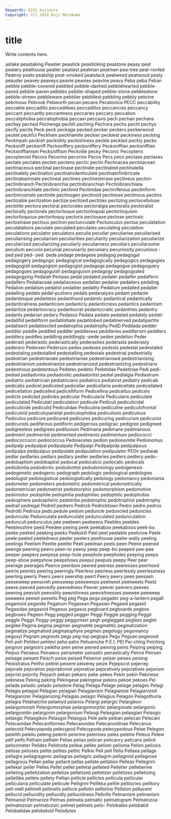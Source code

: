 ```yaml
---
Keywords: 6231 kojimura
Copyright: (C) 2024 Koji Murakami
---
```


# title

Write contents here.



astake peastaking Peaster peastick peasticking peastone peasy
peat peatery peathouse peatier peatiest peatman peatmen pea-tree peat-roofed Peatroy
peats peatship peat-smoked peatstack peatweed peatwood peaty peauder peavey peaveys
peavie peavies peavine peavy Peba peba Peban pebble pebble-covered pebbled
pebble-dashed pebblehearted pebble-paved pebble-paven pebbles pebble-shaped pebble-stone pebblestone pebble-strewn pebbleware
pebblier pebbliest pebbling pebbly pebrine pebrinous Pebrook Pebworth pecan pecans
Pecatonica PECC peccability peccable peccadillo peccadilloes peccadillos peccancies peccancy peccant
peccantly peccantness peccaries peccary peccation peccatiphobia peccatophobia peccavi peccavis pech
pechan pechans pechay peched Pechenga pechili peching Pechora pechs pecht
pechys pecify pecite Peck peck peckage pecked pecker peckers peckerwood
pecket peckful Peckham peckhamite peckier peckiest peckiness pecking Peckinpah peckish
peckishly peckishness peckle peckled peckly pecks Pecksniff pecksniff Pecksniffery pecksniffery
Pecksniffian pecksniffian Pecksniffianism Pecksniffism Peckville pecky Peconic Pecopteris pecopteroid Pecora
Pecorino pecorino Pecos Pecs pecs pectase pectases pectate pectates pecten
pectens pectic pectin Pectinacea pectinacean pectinaceous pectinal pectinase pectinate pectinated
pectinatella pectinately pectination pectinatodenticulate pectinatofimbricate pectinatopinnate pectineal pectines pectinesterase pectineus
pectini- pectinibranch Pectinibranchia pectinibranchian Pectinibranchiata pectinibranchiate pectinic pectinid Pectinidae pectiniferous
pectiniform pectinirostrate pectinite pectinogen pectinoid pectinose pectinous pectins pectizable pectization
pectize pectized pectizes pectizing pectocellulose pectolite pectora pectoral pectorales pectoralgia
pectoralis pectoralist pectorally pectorals pectoriloque pectoriloquial pectoriloquism pectoriloquous pectoriloquy pectoris
pectosase pectose pectosic pectosinase pectous pectron pectunculate Pectunculus pectus peculatation
peculatations peculate peculated peculates peculating peculation peculations peculator peculators peculia
peculiar peculiarise peculiarised peculiarising peculiarism peculiarities peculiarity peculiarization peculiarize peculiarized
peculiarizing peculiarly peculiarness peculiars peculiarsome peculium pecunia pecunial pecuniarily pecuniary
pecuniosity pecunious -ped ped ped- ped. peda pedage pedagese pedagog
pedagogal pedagogery pedagogic pedagogical pedagogically pedagogics pedagogies pedagogish pedagogism pedagogist
pedagogs pedagogue pedagoguery pedagogues pedagoguish pedagoguism pedagogy pedagogyaled pedagogying Pedaiah
Pedaias pedal pedaled pedaler pedalfer pedalferic pedalfers Pedaliaceae pedaliaceous pedalian
pedalier pedaliers pedaling Pedalion pedalism pedalist pedaliter pedality Pedalium pedalled
pedaller pedalling pedalo pedal-pushers pedals pedanalysis pedant pedante pedantesque pedantess
pedanthood pedantic pedantical pedantically pedanticalness pedanticism pedanticly pedanticness pedantics pedantism
pedantize pedantocracy pedantocrat pedantocratic pedantries pedantry pedants pedarian pedary Pedasus
Pedata pedate pedated pedately pedati- pedatifid pedatiform pedatilobate pedatilobed pedatinerved
pedatipartite pedatisect pedatisected pedatrophia pedatrophy PedD Peddada pedder peddlar peddle
peddled peddler peddleress peddleries peddlerism peddlers peddlery peddles peddling peddlingly
-pede pedee pedelion Peder pederast pederastic pederastically pederasties pederasts pederasty
pederero Pedersen Pederson pedes pedeses pedesis pedestal pedestaled pedestaling pedestalled
pedestalling pedestals pedestrial pedestrially pedestrian pedestrianate pedestrianise pedestrianised pedestrianising pedestrianism
pedestrianize pedestrianized pedestrianizing pedestrians pedestrious pedetentous Pedetes pedetic Pedetidae Pedetinae
Pedi pedi- pediad pediadontia pediadontic pediadontist pedial pedialgia Pediastrum pediatric
pediatrician pediatricians pediatrics pediatrist pediatry pedicab pedicabs pedicel pediceled pedicellar
pedicellaria pedicellate pedicellated pedicellation pedicelled pedicelliform Pedicellina pedicellus pedicels pedicle
pedicled pedicles pedicular Pedicularia Pedicularis pediculate pediculated Pediculati pediculation pedicule
Pediculi pediculicidal pediculicide pediculid Pediculidae Pediculina pediculine pediculofrontal pediculoid pediculoparietal
pediculophobia pediculosis pediculous Pediculus pedicure pedicured pedicures pedicuring pedicurism pedicurist
pedicurists pediferous pediform pedigerous pedigraic pedigree pedigreed pedigreeless pedigrees pediluvium
Pedimana pedimane pedimanous pediment pedimental pedimented pediments pedimentum pediococci pediococcocci
pediococcus Pedioecetes pedion pedionomite Pedionomus pedipalp pedipalpal pedipalpate Pedipalpi Pedipalpida
pedipalpous pedipalps pedipalpus pedipulate pedipulation pedipulator PEDir pediwak pedlar pedlaries
pedlars pedlary pedler pedleries pedlers pedlery pedo- pedobaptism pedobaptist pedocal
pedocalcic pedocalic pedocals pedodontia pedodontic pedodontist pedodontology pedogenesis pedogenetic pedogenic
pedograph pedologic pedological pedologies pedologist pedologistical pedologistically pedology pedomancy pedomania
pedometer pedometers pedometric pedometrical pedometrically pedometrician pedometrist pedomorphic pedomorphism pedomotive
pedomotor pedophile pedophilia pedophiliac pedophilic pedophobia pedosphere pedospheric pedotribe pedotrophic
pedotrophist pedotrophy pedrail pedregal Pedrell pedrero Pedrick Pedricktown Pedro pedro
pedros Pedrotti Pedroza peds pedule pedum peduncle peduncled peduncles peduncular
Pedunculata pedunculate pedunculated pedunculation pedunculi pedunculus pee peebeen peebeens Peebles
peebles Peeblesshire peed Peedee peeing peek peekaboo peekaboos peek-bo peeke
peeked peeking peeks Peekskill Peel peel peelable peelcrow Peele peele
peeled peeledness peeler peelers peelhouse peelie-wally peeling peelings Peelism Peelite
peelite Peell peelman peels peen Peene peened peenge peening peens
peen-to peeoy peep peep-bo peeped pee-pee peeper peepers peepeye peep-hole
peephole peepholes peeping peeps peep-show peepshow peepshows peepul peepuls peepy
Peer peer peerage peerages Peerce peerdom peered peeress peeresses peerhood
peerie peeries peering peeringly Peerless peerless peerlessly peerlessness peerling peerly
Peers peers peership peert Peery peery pees peesash peeseweep peesoreh
peesweep peesweeps peetweet peetweets Peetz peeve peeved peevedly peevedness Peever
peever peevers peeves peeving peevish peevishly peevishness peevishnesses peewee peeweep
peewees peewit peewits Peg peg Pega pega pegador peg-a-lantern pegall
pegamoid peganite Peganum Pegasean Pegasian Pegasid pegasid Pegasidae pegasoid Pegasus
pegasus pegboard pegboards pegbox pegboxes Pegeen Pegg pegged pegger Peggi
Peggie pegging Peggir peggle Peggs Peggy peggy peggymast pegh peglegged
pegless peglet peglike Pegma pegma pegman pegmatite pegmatitic pegmatization pegmatize
pegmatoid pegmatophyre pegmen pegology pegomancy pegoxyl Pegram pegroots pegs peg-top
pegtops Pegu Peguan pegwood Peh peh Pehlevi pehlevi peho pehs
Pehuenche P.E.I. PEI Pei-ching Peiching peignoir peignoirs peiktha pein peine
peined peining peins Peiping peiping Peipus Peiraeus Peiraievs peirameter peirastic
peirastically Peirce Peirsen peisage peisant Peisch peise peised Peisenor peiser
peises peising Peisistratus Peitho peitrel peixere peixerey peize Pejepscot pejerrey
pejorate pejoration pejorationist pejorative pejoratively pejoratives pejorism pejorist pejority Pejsach
pekan pekans peke pekes Pekin pekin Pekinese pekinese Peking peking
Pekingese pekingese pekins pekoe pekoes Pel pelade peladic pelado peladore
Pelag Pelaga Pelage pelage pelages Pelagi Pelagia pelagial Pelagian pelagian
Pelagianism Pelagianize Pelagianized Pelagianizer Pelagianizing Pelagias pelagic Pelagius Pelagon Pelagothuria
pelagra Pelahatchie pelamyd pelanos Pelargi pelargic Pelargikon pelargomorph Pelargomorphae pelargomorphic
pelargonate pelargonic pelargonidin pelargonin pelargonium Pelasgi Pelasgian pelasgian Pelasgic pelasgic
Pelasgikon Pelasgoi Pelasgus Pele pele pelean pelecan Pelecani Pelecanidae Pelecaniformes
Pelecanoides Pelecanoidinae Pelecanus pelecoid Pelecyopoda pelecypod Pelecypoda pelecypodous Pelee Pelegon
pelelith peleliu peleng pelerin pelerine pelerines peles peletre Peleus Pelew
pelf pelfs Pelham pelham Pelias pelias pelican pelicanry pelicans pelick
pelicometer Pelides Pelidnota pelikai pelike peliom pelioma Pelion peliosis pelisse
pelisses pelite pelites pelitic Pelkie Pell pell Pella Pellaea pellage
pellagra pellagragenic pellagras pellagric pellagrin pellagroid pellagrose pellagrous Pellan pellar
pellard pellas pellate pellation Pelleas Pellegrini pellekar peller Pelles Pellet
pellet pelletal pelleted Pelletier pelletierine pelleting pelletization pelletize pelletized pelletizer
pelletizes pelletizing pelletlike pellets pellety Pellian pellicle pellicles pellicula pellicular
pellicularia pelliculate pellicule Pelligrini Pellikka pellile pellitories pellitory pell-mell pellmell
pellmells pellock pellotin pellotine Pellston pellucent pellucid pellucidity pellucidly pellucidness
Pellville Pelmanism pelmanism Pelmanist Pelmanize Pelmas pelmata pelmatic pelmatogram Pelmatozoa
pelmatozoan pelmatozoic pelmet pelmets pelo- Pelobates pelobatid Pelobatidae pelobatoid Pelodytes
